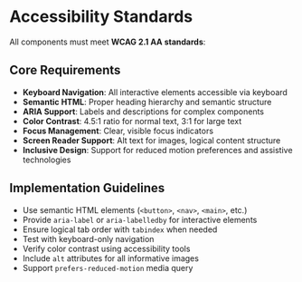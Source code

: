 # Accessibility Standards

All components must meet **WCAG 2.1 AA standards**:

## Core Requirements
- **Keyboard Navigation**: All interactive elements accessible via keyboard
- **Semantic HTML**: Proper heading hierarchy and semantic structure  
- **ARIA Support**: Labels and descriptions for complex components
- **Color Contrast**: 4.5:1 ratio for normal text, 3:1 for large text
- **Focus Management**: Clear, visible focus indicators
- **Screen Reader Support**: Alt text for images, logical content structure
- **Inclusive Design**: Support for reduced motion preferences and assistive technologies

## Implementation Guidelines
- Use semantic HTML elements (`<button>`, `<nav>`, `<main>`, etc.)
- Provide `aria-label` or `aria-labelledby` for interactive elements
- Ensure logical tab order with `tabindex` when needed
- Test with keyboard-only navigation
- Verify color contrast using accessibility tools
- Include `alt` attributes for all informative images
- Support `prefers-reduced-motion` media query